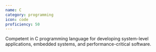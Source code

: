 ```yaml
---
name: C
category: programming
icon: code
proficiency: 50
---
```

Competent in C programming language for developing system-level applications, embedded systems, and performance-critical software.

